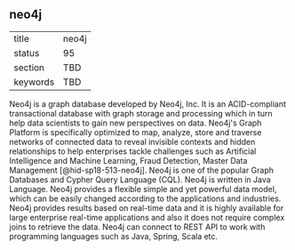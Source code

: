 ## neo4j


|          |       |
| -------- | ----- |
| title    | neo4j |
| status   | 95    |
| section  | TBD   |
| keywords | TBD   |




Neo4j is a graph database developed by Neo4j, Inc. It is an
ACID-compliant transactional database with graph storage and processing
which in turn help data scientists to gain new perspectives on data.
Neo4j's Graph Platform is specifically optimized to map, analyze, store
and traverse networks of connected data to reveal invisible contexts and
hidden relationships to help enterprises tackle challenges such as
Artificial Intelligence and Machine Learning, Fraud Detection, Master
Data Management [@hid-sp18-513-neo4j]. Neo4j is one of the popular Graph
Databases and Cypher Query Language (CQL). Neo4j is written in Java
Language. Neo4j provides a flexible simple and yet powerful data model,
which can be easily changed according to the applications and
industries. Neo4j provides results based on real-time data and it is
highly available for large enterprise real-time applications and also it
does not require complex joins to retrieve the data. Neo4j can connect
to REST API to work with programming languages such as Java, Spring,
Scala etc.
